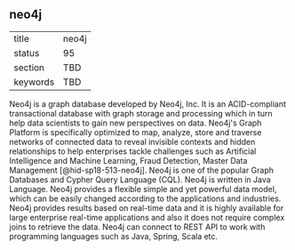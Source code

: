 ## neo4j


|          |       |
| -------- | ----- |
| title    | neo4j |
| status   | 95    |
| section  | TBD   |
| keywords | TBD   |




Neo4j is a graph database developed by Neo4j, Inc. It is an
ACID-compliant transactional database with graph storage and processing
which in turn help data scientists to gain new perspectives on data.
Neo4j's Graph Platform is specifically optimized to map, analyze, store
and traverse networks of connected data to reveal invisible contexts and
hidden relationships to help enterprises tackle challenges such as
Artificial Intelligence and Machine Learning, Fraud Detection, Master
Data Management [@hid-sp18-513-neo4j]. Neo4j is one of the popular Graph
Databases and Cypher Query Language (CQL). Neo4j is written in Java
Language. Neo4j provides a flexible simple and yet powerful data model,
which can be easily changed according to the applications and
industries. Neo4j provides results based on real-time data and it is
highly available for large enterprise real-time applications and also it
does not require complex joins to retrieve the data. Neo4j can connect
to REST API to work with programming languages such as Java, Spring,
Scala etc.
